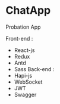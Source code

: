 # ChatApp
Probation App

Front-end :
- React-js
- Redux
- Antd
- Sass
Back-end :
- Hapi-js
- WebSocket
- JWT
- Swagger
